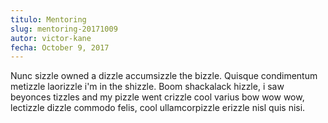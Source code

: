 ```yaml
---
titulo: Mentoring
slug: mentoring-20171009
autor: victor-kane
fecha: October 9, 2017
--- 
```

Nunc sizzle owned a dizzle accumsizzle the bizzle. Quisque condimentum metizzle laorizzle i'm in the shizzle. Boom shackalack hizzle, i saw beyonces tizzles and my pizzle went crizzle cool varius bow wow wow, lectizzle dizzle commodo felis, cool ullamcorpizzle erizzle nisl quis nisi.

